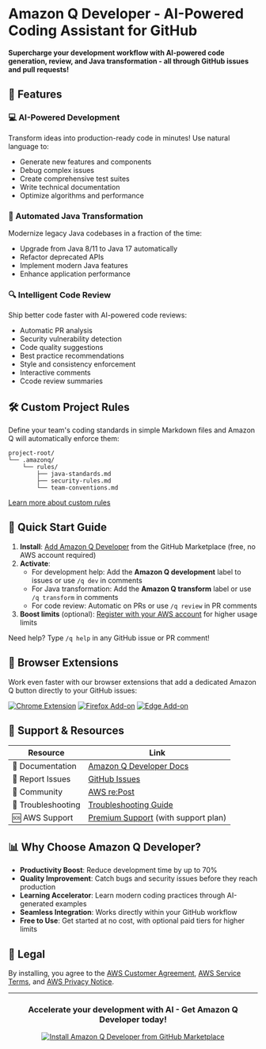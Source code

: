 # Amazon Q Developer - AI-Powered Coding Assistant for GitHub
**Supercharge your development workflow with AI-powered code generation, review, and Java transformation - all through GitHub issues and pull requests!**


## 🚀 Features

### 💻 AI-Powered Development
Transform ideas into production-ready code in minutes! Use natural language to:
- Generate new features and components
- Debug complex issues
- Create comprehensive test suites
- Write technical documentation
- Optimize algorithms and performance


### 🔄 Automated Java Transformation
Modernize legacy Java codebases in a fraction of the time:
- Upgrade from Java 8/11 to Java 17 automatically
- Refactor deprecated APIs
- Implement modern Java features
- Enhance application performance


### 🔍 Intelligent Code Review
Ship better code faster with AI-powered code reviews:
- Automatic PR analysis
- Security vulnerability detection
- Code quality suggestions
- Best practice recommendations
- Style and consistency enforcement
- Interactive comments
- Ccode review summaries

## 🛠️ Custom Project Rules

Define your team's coding standards in simple Markdown files and Amazon Q will automatically enforce them:

```
project-root/
└── .amazonq/
    └── rules/
        ├── java-standards.md
        ├── security-rules.md
        └── team-conventions.md
```

[Learn more about custom rules](https://docs.aws.amazon.com/amazonq/latest/qdeveloper-ug/project-rules.html)

## 🏁 Quick Start Guide

1. **Install**: [Add Amazon Q Developer](https://github.com/marketplace/amazon-q-developer) from the GitHub Marketplace (free, no AWS account required)
2. **Activate**:
   - For development help: Add the **Amazon Q development** label to issues or use `/q dev` in comments
   - For Java transformation: Add the **Amazon Q transform** label or use `/q transform` in comments
   - For code review: Automatic on PRs or use `/q review` in PR comments
3. **Boost limits** (optional): [Register with your AWS account](https://us-east-1.console.aws.amazon.com/amazonq/developer/home?region=us-east-1#/github/register) for higher usage limits

Need help? Type `/q help` in any GitHub issue or PR comment!

## 🔋 Browser Extensions

Work even faster with our browser extensions that add a dedicated Amazon Q button directly to your GitHub issues:

[![Chrome Extension](https://img.shields.io/badge/Chrome-Extension-4285F4?logo=google-chrome&logoColor=white)](https://chromewebstore.google.com/detail/amazon-q-github-issue-hel/oefafjbablenakmhacfllkmpaeabnnfi)
[![Firefox Add-on](https://img.shields.io/badge/Firefox-Add--on-FF7139?logo=firefox-browser&logoColor=white)](https://addons.mozilla.org/en-US/firefox/addon/amazon-q-github-issue-helper/)
[![Edge Add-on](https://img.shields.io/badge/Edge-Add--on-0078D7?logo=microsoft-edge&logoColor=white)](https://microsoftedge.microsoft.com/addons/detail/amazon-q-github-issue-h/poghackjbfhejeppjaegbnblangjbmmc)

## 💬 Support & Resources

| Resource | Link |
|----------|------|
| 📝 Documentation | [Amazon Q Developer Docs](https://docs.aws.amazon.com/amazonq/latest/qdeveloper-ug/amazon-q-for-github.html) |
| 🐛 Report Issues | [GitHub Issues](https://github.com/Amazon-Q-Developer/feedback-q-developer-for-github-app/issues/new/choose) |
| 💬 Community | [AWS re:Post](https://repost.aws/tags/TA0dcbVDP4QgWbj0696CFBXA/amazon-q-developer) |
| 🔧 Troubleshooting | [Troubleshooting Guide](https://docs.aws.amazon.com/amazonq/latest/qdeveloper-ug/github-troubleshooting.html) |
| 🆘 AWS Support | [Premium Support](https://aws.amazon.com/premiumsupport) (with support plan) |

## 📊 Why Choose Amazon Q Developer?

- **Productivity Boost**: Reduce development time by up to 70%
- **Quality Improvement**: Catch bugs and security issues before they reach production
- **Learning Accelerator**: Learn modern coding practices through AI-generated examples
- **Seamless Integration**: Works directly within your GitHub workflow
- **Free to Use**: Get started at no cost, with optional paid tiers for higher limits

## 📜 Legal

By installing, you agree to the [AWS Customer Agreement](https://aws.amazon.com/agreement/), [AWS Service Terms](https://aws.amazon.com/service-terms/), and [AWS Privacy Notice](https://aws.amazon.com/privacy/).

---

<div align="center">
  <h3>Accelerate your development with AI - Get Amazon Q Developer today!</h3>
  <a href="https://github.com/marketplace/amazon-q-developer">
    <img src="https://img.shields.io/badge/Install%20Now-GitHub%20Marketplace-2EA44F?style=for-the-badge&logo=github" alt="Install Amazon Q Developer from GitHub Marketplace" />
  </a>
</div>

<!-- GitHub Topics -->
<!-- ai-assistant, developer-tools, code-generation, java-transformation, code-review, github-integration, aws, amazon-q, productivity, automation, ai-coding, generative-ai, development-workflow, pull-request-automation, issue-automation, testing-automation, documentation-generation, debugging-assistant, java-upgrade, code-quality -->
